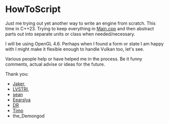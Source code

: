 # HowToScript

Just me trying out yet another way to write an engine from scratch. This time in C++23. Trying to keep everything
in [Main.cpp](src/Main.cpp) and then abstract parts out into separate units or class when needed/necessary.

I will be using OpenGL 4.6. Perhaps when I found a form or state I am happy with I might make it flexible enough
to handle Vulkan too, let's see.

Various people help or have helped me in the process. Be it funny comments, actual advise or ideas for the future.

Thank you: 
- [Jaker](https://github.com/JuanDiegoMontoya),
- [LVSTRI](https://github.com/LVSTRI/),
- [sean](https://github.com/spnda)
- [Eearslya](https://github.com/Eearslya)
- [DR](https://github.com/forenoonwatch)
- [Timo](https://github.com/tksuoran)
- the_Demongod